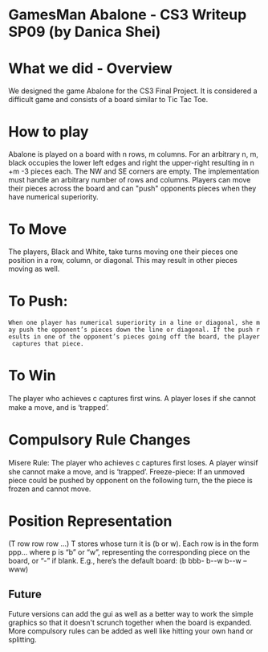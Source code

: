 GamesMan Abalone - CS3 Writeup SP09 (by Danica Shei)
====================================================

What we did - Overview
======================

We designed the game Abalone for the CS3 Final Project. It is considered a difficult game and consists of a board similar to Tic Tac Toe.

How to play
===========

Abalone is played on a board with n rows, m columns. For an arbitrary n, m, black occupies the lower left edges and right the upper-right resulting in n +m -3 pieces each. The NW and SE corners are empty. The implementation must handle an arbitrary number of rows and columns. Players can move their pieces across the board and can "push" opponents pieces when they have numerical superiority.

To Move
=======

The players, Black and White, take turns moving one their pieces one position in a row, column, or diagonal. This may result in other pieces moving as well.

To Push:
========

`When one player has numerical superiority in a line or diagonal, she may push the opponent’s pieces down the line or diagonal. If the push results in one of the opponent’s pieces going off the board, the player captures that piece. `

To Win
======

The player who achieves c captures ﬁrst wins. A player loses if she cannot make a move, and is ‘trapped’.

Compulsory Rule Changes
=======================

Misere Rule: The player who achieves c captures ﬁrst loses. A player winsif she cannot make a move, and is ‘trapped’. Freeze-piece: If an unmoved piece could be pushed by opponent on the following turn, the the piece is frozen and cannot move.

Position Representation
=======================

(T row row row …) T stores whose turn it is (b or w). Each row is in the form ppp… where p is “b” or “w”, representing the corresponding piece on the board, or “-” if blank. E.g., here’s the default board: (b bbb- b--w b--w –www)

Future
------

Future versions can add the gui as well as a better way to work the simple graphics so that it doesn't scrunch together when the board is expanded. More compulsory rules can be added as well like hitting your own hand or splitting.
